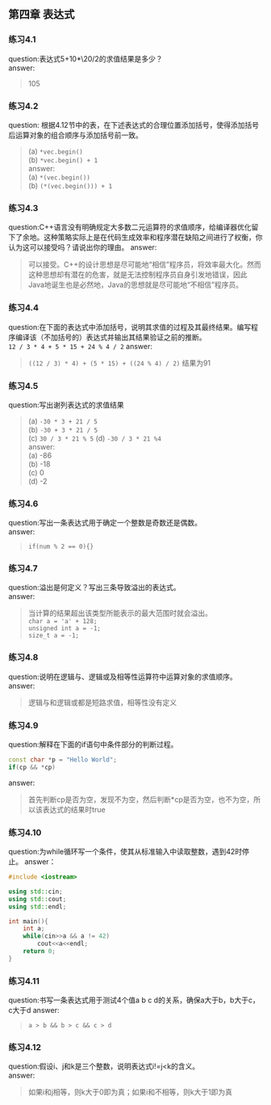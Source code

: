 ## 第四章 表达式
### 练习4.1
  question:表达式5+10*\20/2的求值结果是多少？  
  answer:  
  > 105   

### 练习4.2  
  question: 根据4.12节中的表，在下述表达式的合理位置添加括号，使得添加括号后运算对象的组合顺序与添加括号前一致。  
  >(a) `*vec.begin()`  
  >(b) `*vec.begin() + 1`  
  answer:  
  >(a) `*(vec.begin())`  
  >(b) `(*(vec.begin())) + 1`

### 练习4.3 
  question:C++语言没有明确规定大多数二元运算符的求值顺序，给编译器优化留下了余地。这种策略实际上是在代码生成效率和程序潜在缺陷之间进行了权衡，你认为这可以接受吗？请说出你的理由。 
  answer:  
  >可以接受。C++的设计思想是尽可能地“相信”程序员，将效率最大化。然而这种思想却有潜在的危害，就是无法控制程序员自身引发地错误，因此Java地诞生也是必然地，Java的思想就是尽可能地“不相信”程序员。

### 练习4.4
  question:在下面的表达式中添加括号，说明其求值的过程及其最终结果。编写程序编译该（不加括号的）表达式并输出其结果验证之前的推断。  
  `12 / 3 * 4 + 5 * 15 + 24 % 4 / 2`
  answer:  
  > `((12 / 3) * 4) + (5 * 15) + ((24 % 4) / 2)`  结果为91

### 练习4.5  
  question:写出谢列表达式的求值结果  
  >(a) `-30 * 3 + 21 / 5`  
  >(b) `-30 + 3 * 21 / 5`  
  >(c) `30 / 3 * 21 % 5` 
  >(d) `-30 / 3 * 21 %4`  
  answer:  
  >(a) -86   
  >(b) -18   
  >(c) 0  
  >(d) -2

### 练习4.6
  question:写出一条表达式用于确定一个整数是奇数还是偶数。  
  answer:  
  >`if(num % 2 == 0){} `  

### 练习4.7
  question:溢出是何定义？写出三条导致溢出的表达式。  
  answer:  
  > 当计算的结果超出该类型所能表示的最大范围时就会溢出。  
  > `char a = 'a' + 128;`  
  > `unsigned int a = -1;`  
  > `size_t a = -1;`   

### 练习4.8
  question:说明在逻辑与、逻辑或及相等性运算符中运算对象的求值顺序。  
  answer:  
  >逻辑与和逻辑或都是短路求值，相等性没有定义  

### 练习4.9
  question:解释在下面的if语句中条件部分的判断过程。  
  ```cpp
  const char *p = "Hello World";
  if(cp && *cp) 
  ```
  answer:  
  > 首先判断cp是否为空，发现不为空，然后判断\*cp是否为空，也不为空，所以该表达式的结果时true

### 练习4.10
  question:为while循环写一个条件，使其从标准输入中读取整数，遇到42时停止。
  answer：  
```cpp
#include <iostream>

using std::cin;
using std::cout;
using std::endl;

int main(){
	int a;
	while(cin>>a && a != 42) 
		cout<<a<<endl;
	return 0;
}
```

### 练习4.11
  question:书写一条表达式用于测试4个值a b c d的关系，确保a大于b，b大于c，c大于d 
  answer:   
  >`a > b && b > c && c > d`  
  
### 练习4.12
  question:假设i、j和k是三个整数，说明表达式i!=j<k的含义。  
  answer:  
  >如果i和j相等，则k大于0即为真；如果i和不相等，则k大于1即为真  




  
